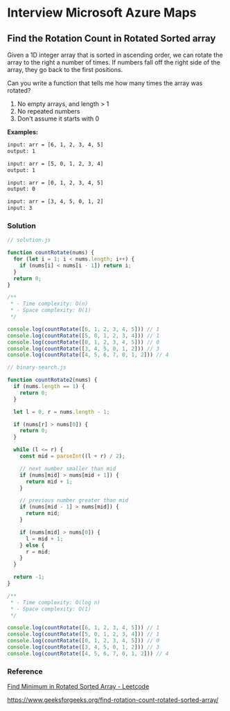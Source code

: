 # Interview Microsoft Azure Maps

## Find the Rotation Count in Rotated Sorted array

Given a 1D integer array that is sorted in ascending order, we can rotate the array to the right a number of times. If numbers fall off the right side of the array, they go back to the first positions.

Can you write a function that tells me how many times the array was rotated?

1) No empty arrays, and length > 1
2) No repeated numbers
3) Don't assume it starts with 0

**Examples:**

```txt
input: arr = [6, 1, 2, 3, 4, 5]
output: 1

input: arr = [5, 0, 1, 2, 3, 4]
output: 1

input: arr = [0, 1, 2, 3, 4, 5]
output: 0

input: arr = [3, 4, 5, 0, 1, 2]
input: 3
```

### Solution

```js
// solution.js

function countRotate(nums) {
  for (let i = 1; i < nums.length; i++) {
    if (nums[i] < nums[i - 1]) return i;
  }
  return 0;
}

/**
 * - Time complexity: O(n)
 * - Space complexity: O(1)
 */

console.log(countRotate([6, 1, 2, 3, 4, 5])) // 1
console.log(countRotate([5, 0, 1, 2, 3, 4])) // 1
console.log(countRotate([0, 1, 2, 3, 4, 5])) // 0
console.log(countRotate([3, 4, 5, 0, 1, 2])) // 3
console.log(countRotate([4, 5, 6, 7, 0, 1, 2])) // 4
```

```js
// binary-search.js

function countRotate2(nums) {
  if (nums.length == 1) {
    return 0;
  }

  let l = 0, r = nums.length - 1;

  if (nums[r] > nums[0]) {
    return 0;
  }

  while (l <= r) {
    const mid = parseInt((l + r) / 2);

    // next number smaller than mid
    if (nums[mid] > nums[mid + 1]) {
      return mid + 1;
    }

    // previous number greater than mid
    if (nums[mid - 1] > nums[mid]) {
      return mid;
    }

    if (nums[mid] > nums[0]) {
      l = mid + 1;
    } else {
      r = mid;
    }
  }

  return -1;
}

/**
 * - Time complexity: O(log n)
 * - Space complexity: O(1)
 */

console.log(countRotate([6, 1, 2, 3, 4, 5])) // 1
console.log(countRotate([5, 0, 1, 2, 3, 4])) // 1
console.log(countRotate([0, 1, 2, 3, 4, 5])) // 0
console.log(countRotate([3, 4, 5, 0, 1, 2])) // 3
console.log(countRotate([4, 5, 6, 7, 0, 1, 2])) // 4
```

### Reference

[Find Minimum in Rotated Sorted Array - Leetcode](https://leetcode.com/problems/find-minimum-in-rotated-sorted-array/)

<https://www.geeksforgeeks.org/find-rotation-count-rotated-sorted-array/>
